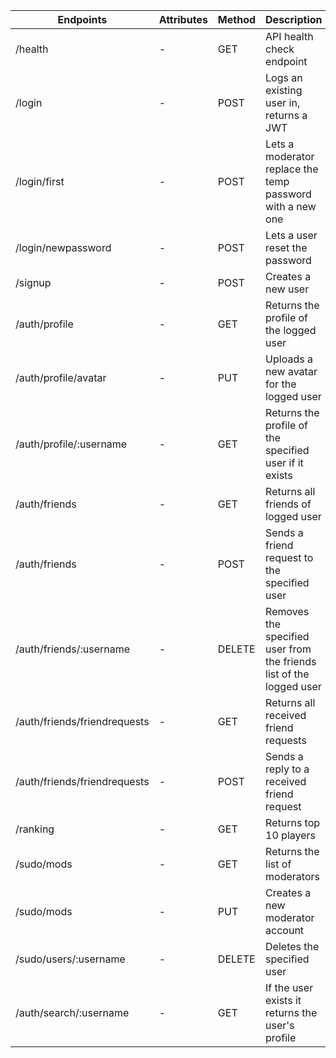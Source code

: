 | Endpoints                    | Attributes | Method | Description                                                         |
| ---------------------------- | ---------- | ------ | ------------------------------------------------------------------- |
| /health                      | -          | GET    | API health check endpoint                                           |
| /login                       | -          | POST   | Logs an existing user in, returns a JWT                             |
| /login/first                 | -          | POST   | Lets a moderator replace the temp password with a new one           |
| /login/newpassword           | -          | POST   | Lets a user reset the password                                      |
| /signup                      | -          | POST   | Creates a new user                                                  |
| /auth/profile                | -          | GET    | Returns the profile of the logged user                              |
| /auth/profile/avatar         | -          | PUT    | Uploads a new avatar for the logged user                            |
| /auth/profile/:username      | -          | GET    | Returns the profile of the specified user if it exists              |
| /auth/friends                | -          | GET    | Returns all friends of logged user                                  |
| /auth/friends                | -          | POST   | Sends a friend request to the specified user                        |
| /auth/friends/:username      | -          | DELETE | Removes the specified user from the friends list of the logged user |
| /auth/friends/friendrequests | -          | GET    | Returns all received friend requests                                |
| /auth/friends/friendrequests | -          | POST   | Sends a reply to a received friend request                          |
| /ranking                     | -          | GET    | Returns top 10 players                                              |
| /sudo/mods                   | -          | GET    | Returns the list of moderators                                      |
| /sudo/mods                   | -          | PUT    | Creates a new moderator account                                     |
| /sudo/users/:username        | -          | DELETE | Deletes the specified user                                          |
| /auth/search/:username       | -          | GET    | If the user exists it returns the user's profile                    |
